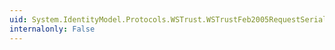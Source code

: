 ```yaml
---
uid: System.IdentityModel.Protocols.WSTrust.WSTrustFeb2005RequestSerializer.#ctor
internalonly: False
---
```

